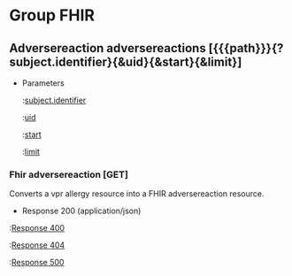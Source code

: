 # Group FHIR

## Adversereaction adversereactions [{{{path}}}{?subject.identifier}{&uid}{&start}{&limit}]

+ Parameters

    :[subject.identifier]({{{common}}}/parameters/subject.identifier.md)

    :[uid]({{{common}}}/parameters/uid.md)

    :[start]({{{common}}}/parameters/start.md)

    :[limit]({{{common}}}/parameters/limit.md)


### Fhir adversereaction [GET]

Converts a vpr allergy resource into a FHIR adversereaction resource.

+ Response 200 (application/json)

:[Response 400]({{{common}}}/responses/400.md)

:[Response 404]({{{common}}}/responses/404.md)

:[Response 500]({{{common}}}/responses/500.md)

